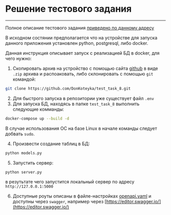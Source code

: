 # Решение тестового задания
___

Полное описание тестового задания [приведено по данному адресу](task.md)

В исходном состянии предполагается что на устройстве для запуска данного приложения  установлен python, postgresql, либо docker.

Данная инструкция описывает запуск с реализацией БД в docker, для чего нужно:
1.   Скопировать архив на устройство с помощью сайта [github](https://github.com/DonKoteyka/test_task_8.git) в виде `.zip` архива и распоаковать, либо склонировать с помощью `git` командой:
```bash 
git clone https://github.com/DonKoteyka/test_task_8.git
```
2. Для быстрого запуска в репозитории уже существует файл `.env`
3. Для запуска БД, находясь в папке `test_task_8` выполнить следующие комманды:
```bash 
docker-compose up --build -d 
``` 
В случае использования ОС на базе Linux в начале команды следует добвать `sudo`.

4. Произвести создание таблиц в БД:
```bash
python models.py
```
5. Запустить сервер:
```bash
python server.py
```
в резутьтате чего запустится локальный сервер по адресу `http://127.0.0.1:5000`

6. Доступные роуты описаны в файле-настройках [openapi.yaml](openapi.yaml) и доступны через `swagger`, например через [https://editor.swagger.io/](https://editor.swagger.io/)
